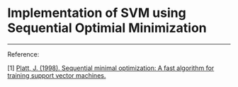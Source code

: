 # Implementation of SVM using Sequential Optimial Minimization

<hr />

Reference:

[1] <a href= "http://luthuli.cs.uiuc.edu/~daf/courses/optimization/Papers/smoTR.pdf">
Platt, J. (1998). Sequential minimal optimization: A fast algorithm for training support vector machines. </a>